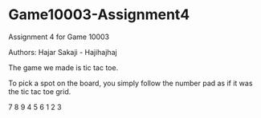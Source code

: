 # Game10003-Assignment4
Assignment 4 for Game 10003

Authors:
Hajar Sakaji - Hajihajhaj

The game we made is tic tac toe. 

To pick a spot on the board, you simply follow the number pad as if it was the tic tac toe grid.

7 8 9
4 5 6
1 2 3
